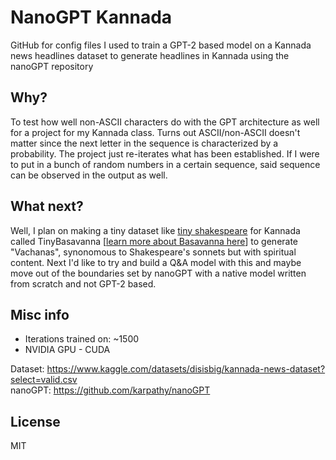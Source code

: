 # NanoGPT Kannada
GitHub for config files I used to train a GPT-2 based model on a Kannada news headlines dataset to generate headlines in Kannada using the nanoGPT repository

## Why?
To test how well non-ASCII characters do with the GPT architecture as well for a project for my Kannada class.
Turns out ASCII/non-ASCII doesn't matter since the next letter in the sequence is characterized by a probability. The project just re-iterates what has been established.
If I were to put in a bunch of random numbers in a certain sequence, said sequence can be observed in the output as well.

## What next?
Well, I plan on making a tiny dataset like [tiny shakespeare](https://raw.githubusercontent.com/karpathy/char-rnn/master/data/tinyshakespeare/input.txt) for Kannada called TinyBasavanna [[learn more about Basavanna here](https://en.wikipedia.org/wiki/Basava)] to generate "Vachanas", synonomous to Shakespeare's sonnets but with spiritual content.
Next I'd like to try and build a Q&A model with this and maybe move out of the boundaries set by nanoGPT with a native model written from scratch and not GPT-2 based.

## Misc info
- Iterations trained on: ~1500
- NVIDIA GPU - CUDA

Dataset: https://www.kaggle.com/datasets/disisbig/kannada-news-dataset?select=valid.csv \
nanoGPT: https://github.com/karpathy/nanoGPT

## License
MIT
